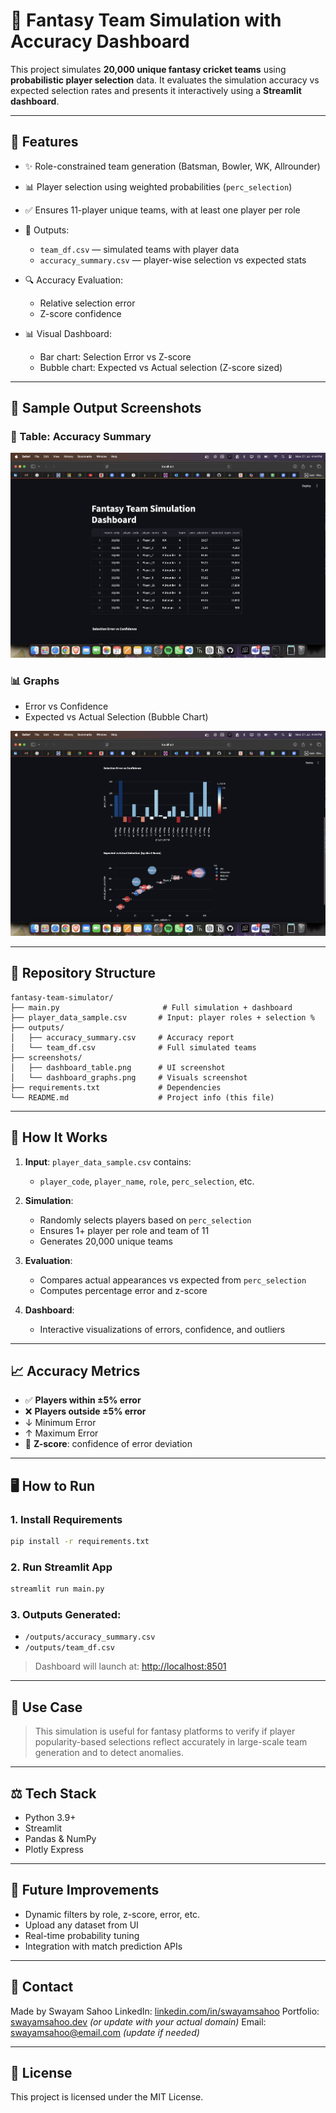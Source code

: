 # 🏏 Fantasy Team Simulation with Accuracy Dashboard

This project simulates **20,000 unique fantasy cricket teams** using **probabilistic player selection** data. It evaluates the simulation accuracy vs expected selection rates and presents it interactively using a **Streamlit dashboard**.

---

## 🚀 Features

* ✨ Role-constrained team generation (Batsman, Bowler, WK, Allrounder)
* 📊 Player selection using weighted probabilities (`perc_selection`)
* ✅ Ensures 11-player unique teams, with at least one player per role
* 📂 Outputs:

  * `team_df.csv` — simulated teams with player data
  * `accuracy_summary.csv` — player-wise selection vs expected stats
* 🔍 Accuracy Evaluation:

  * Relative selection error
  * Z-score confidence
* 📊 Visual Dashboard:

  * Bar chart: Selection Error vs Z-score
  * Bubble chart: Expected vs Actual selection (Z-score sized)

---

## 📆 Sample Output Screenshots

### 📄 Table: Accuracy Summary

![Dashboard Table](screenshots/dashboard_table.png)

### 📊 Graphs

* Error vs Confidence
* Expected vs Actual Selection (Bubble Chart)

![Dashboard Graphs](screenshots/dashboard_graphs.png)

---

## 📂 Repository Structure

```
fantasy-team-simulator/
├── main.py                       # Full simulation + dashboard
├── player_data_sample.csv       # Input: player roles + selection %
├── outputs/
│   ├── accuracy_summary.csv     # Accuracy report
│   └── team_df.csv              # Full simulated teams
├── screenshots/
│   ├── dashboard_table.png      # UI screenshot
│   └── dashboard_graphs.png     # Visuals screenshot
├── requirements.txt             # Dependencies
└── README.md                    # Project info (this file)
```

---

## 🚜 How It Works

1. **Input**: `player_data_sample.csv` contains:

   * `player_code`, `player_name`, `role`, `perc_selection`, etc.
2. **Simulation**:

   * Randomly selects players based on `perc_selection`
   * Ensures 1+ player per role and team of 11
   * Generates 20,000 unique teams
3. **Evaluation**:

   * Compares actual appearances vs expected from `perc_selection`
   * Computes percentage error and z-score
4. **Dashboard**:

   * Interactive visualizations of errors, confidence, and outliers

---

## 📈 Accuracy Metrics

* ✅ **Players within ±5% error**
* ❌ **Players outside ±5% error**
* ↓ Minimum Error
* ↑ Maximum Error
* 🔢 **Z-score**: confidence of error deviation

---

## 🖥️ How to Run

### 1. Install Requirements

```bash
pip install -r requirements.txt
```

### 2. Run Streamlit App

```bash
streamlit run main.py
```

### 3. Outputs Generated:

* `/outputs/accuracy_summary.csv`
* `/outputs/team_df.csv`

> Dashboard will launch at: [http://localhost:8501](http://localhost:8501)

---

## 🔹 Use Case

> This simulation is useful for fantasy platforms to verify if player popularity-based selections reflect accurately in large-scale team generation and to detect anomalies.

---

## ⚖️ Tech Stack

* Python 3.9+
* Streamlit
* Pandas & NumPy
* Plotly Express

---

## 🚞️ Future Improvements

* Dynamic filters by role, z-score, error, etc.
* Upload any dataset from UI
* Real-time probability tuning
* Integration with match prediction APIs

---

## 💬 Contact

Made by Swayam Sahoo
LinkedIn: [linkedin.com/in/swayamsahoo](https://linkedin.com/in/swayamsahoo)
Portfolio: [swayamsahoo.dev](https://swayamsahoo.dev) *(or update with your actual domain)*
Email: [swayamsahoo@email.com](mailto:swayamsahoo@email.com) *(update if needed)*

---

## 📅 License

This project is licensed under the MIT License.

